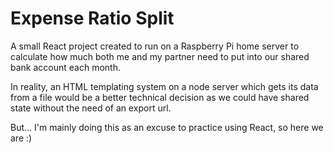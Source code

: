 # Expense Ratio Split


A small React project created to run on a Raspberry Pi home server to calculate how much both me and my partner need to
put into our shared bank account each month.


In reality, an HTML templating system on a node server which gets its data from a file would be a better technical decision
as we could have shared state without the need of an export url.

But... I'm mainly doing this as an excuse to practice using React, so here we are :)
